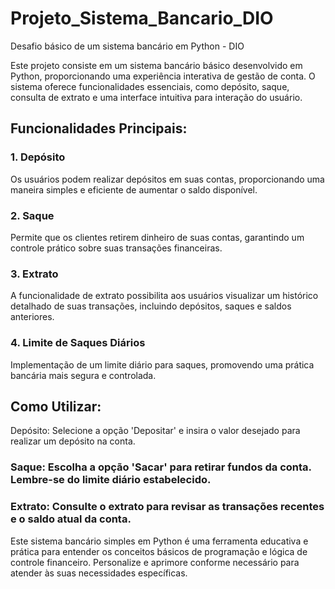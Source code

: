 # Projeto_Sistema_Bancario_DIO
Desafio básico de um sistema bancário em Python - DIO

Este projeto consiste em um sistema bancário básico desenvolvido em Python, proporcionando uma experiência interativa de gestão de conta. O sistema oferece funcionalidades essenciais, como depósito, saque, consulta de extrato e uma interface intuitiva para interação do usuário.

## Funcionalidades Principais:
### 1. Depósito
Os usuários podem realizar depósitos em suas contas, proporcionando uma maneira simples e eficiente de aumentar o saldo disponível.

### 2. Saque
Permite que os clientes retirem dinheiro de suas contas, garantindo um controle prático sobre suas transações financeiras.

### 3. Extrato
A funcionalidade de extrato possibilita aos usuários visualizar um histórico detalhado de suas transações, incluindo depósitos, saques e saldos anteriores.

### 4. Limite de Saques Diários
Implementação de um limite diário para saques, promovendo uma prática bancária mais segura e controlada.

## Como Utilizar:
Depósito: Selecione a opção 'Depositar' e insira o valor desejado para realizar um depósito na conta.

### Saque: Escolha a opção 'Sacar' para retirar fundos da conta. Lembre-se do limite diário estabelecido.

### Extrato: Consulte o extrato para revisar as transações recentes e o saldo atual da conta.

Este sistema bancário simples em Python é uma ferramenta educativa e prática para entender os conceitos básicos de programação e lógica de controle financeiro. Personalize e aprimore conforme necessário para atender às suas necessidades específicas.
